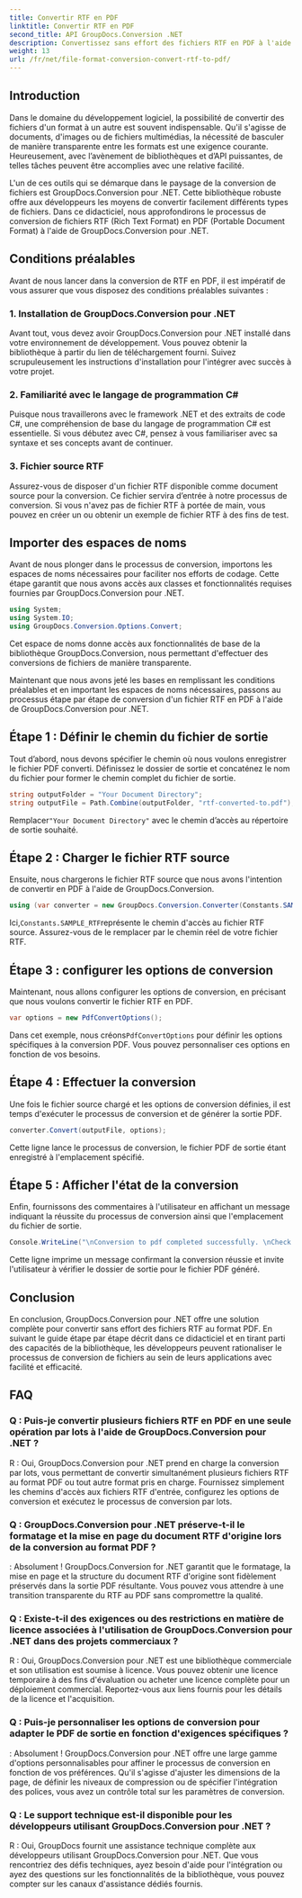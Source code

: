 ```yaml
---
title: Convertir RTF en PDF
linktitle: Convertir RTF en PDF
second_title: API GroupDocs.Conversion .NET
description: Convertissez sans effort des fichiers RTF en PDF à l'aide de GroupDocs.Conversion pour .NET. Suivez nos étapes d'intégration étape par étape et libérez la puissance de la conversion de fichiers.
weight: 13
url: /fr/net/file-format-conversion-convert-rtf-to-pdf/
---
```

## Introduction

Dans le domaine du développement logiciel, la possibilité de convertir des fichiers d'un format à un autre est souvent indispensable. Qu'il s'agisse de documents, d'images ou de fichiers multimédias, la nécessité de basculer de manière transparente entre les formats est une exigence courante. Heureusement, avec l’avènement de bibliothèques et d’API puissantes, de telles tâches peuvent être accomplies avec une relative facilité.

L'un de ces outils qui se démarque dans le paysage de la conversion de fichiers est GroupDocs.Conversion pour .NET. Cette bibliothèque robuste offre aux développeurs les moyens de convertir facilement différents types de fichiers. Dans ce didacticiel, nous approfondirons le processus de conversion de fichiers RTF (Rich Text Format) en PDF (Portable Document Format) à l'aide de GroupDocs.Conversion pour .NET.

## Conditions préalables

Avant de nous lancer dans la conversion de RTF en PDF, il est impératif de vous assurer que vous disposez des conditions préalables suivantes :

### 1. Installation de GroupDocs.Conversion pour .NET

Avant tout, vous devez avoir GroupDocs.Conversion pour .NET installé dans votre environnement de développement. Vous pouvez obtenir la bibliothèque à partir du lien de téléchargement fourni. Suivez scrupuleusement les instructions d'installation pour l'intégrer avec succès à votre projet.

### 2. Familiarité avec le langage de programmation C#

Puisque nous travaillerons avec le framework .NET et des extraits de code C#, une compréhension de base du langage de programmation C# est essentielle. Si vous débutez avec C#, pensez à vous familiariser avec sa syntaxe et ses concepts avant de continuer.

### 3. Fichier source RTF

Assurez-vous de disposer d'un fichier RTF disponible comme document source pour la conversion. Ce fichier servira d’entrée à notre processus de conversion. Si vous n'avez pas de fichier RTF à portée de main, vous pouvez en créer un ou obtenir un exemple de fichier RTF à des fins de test.

## Importer des espaces de noms

Avant de nous plonger dans le processus de conversion, importons les espaces de noms nécessaires pour faciliter nos efforts de codage. Cette étape garantit que nous avons accès aux classes et fonctionnalités requises fournies par GroupDocs.Conversion pour .NET.

```csharp
using System;
using System.IO;
using GroupDocs.Conversion.Options.Convert;
```

Cet espace de noms donne accès aux fonctionnalités de base de la bibliothèque GroupDocs.Conversion, nous permettant d'effectuer des conversions de fichiers de manière transparente.

Maintenant que nous avons jeté les bases en remplissant les conditions préalables et en important les espaces de noms nécessaires, passons au processus étape par étape de conversion d'un fichier RTF en PDF à l'aide de GroupDocs.Conversion pour .NET.

## Étape 1 : Définir le chemin du fichier de sortie

Tout d’abord, nous devons spécifier le chemin où nous voulons enregistrer le fichier PDF converti. Définissez le dossier de sortie et concaténez le nom du fichier pour former le chemin complet du fichier de sortie.

```csharp
string outputFolder = "Your Document Directory";
string outputFile = Path.Combine(outputFolder, "rtf-converted-to.pdf");
```

 Remplacer`"Your Document Directory"` avec le chemin d’accès au répertoire de sortie souhaité.

## Étape 2 : Charger le fichier RTF source

Ensuite, nous chargerons le fichier RTF source que nous avons l'intention de convertir en PDF à l'aide de GroupDocs.Conversion.

```csharp
using (var converter = new GroupDocs.Conversion.Converter(Constants.SAMPLE_RTF))
```

 Ici,`Constants.SAMPLE_RTF`représente le chemin d'accès au fichier RTF source. Assurez-vous de le remplacer par le chemin réel de votre fichier RTF.

## Étape 3 : configurer les options de conversion

Maintenant, nous allons configurer les options de conversion, en précisant que nous voulons convertir le fichier RTF en PDF.

```csharp
var options = new PdfConvertOptions();
```

 Dans cet exemple, nous créons`PdfConvertOptions` pour définir les options spécifiques à la conversion PDF. Vous pouvez personnaliser ces options en fonction de vos besoins.

## Étape 4 : Effectuer la conversion

Une fois le fichier source chargé et les options de conversion définies, il est temps d'exécuter le processus de conversion et de générer la sortie PDF.

```csharp
converter.Convert(outputFile, options);
```

Cette ligne lance le processus de conversion, le fichier PDF de sortie étant enregistré à l'emplacement spécifié.

## Étape 5 : Afficher l'état de la conversion

Enfin, fournissons des commentaires à l'utilisateur en affichant un message indiquant la réussite du processus de conversion ainsi que l'emplacement du fichier de sortie.

```csharp
Console.WriteLine("\nConversion to pdf completed successfully. \nCheck output in {0}", outputFolder);
```

Cette ligne imprime un message confirmant la conversion réussie et invite l'utilisateur à vérifier le dossier de sortie pour le fichier PDF généré.

## Conclusion

En conclusion, GroupDocs.Conversion pour .NET offre une solution complète pour convertir sans effort des fichiers RTF au format PDF. En suivant le guide étape par étape décrit dans ce didacticiel et en tirant parti des capacités de la bibliothèque, les développeurs peuvent rationaliser le processus de conversion de fichiers au sein de leurs applications avec facilité et efficacité.

## FAQ

### Q : Puis-je convertir plusieurs fichiers RTF en PDF en une seule opération par lots à l'aide de GroupDocs.Conversion pour .NET ?

R : Oui, GroupDocs.Conversion pour .NET prend en charge la conversion par lots, vous permettant de convertir simultanément plusieurs fichiers RTF au format PDF ou tout autre format pris en charge. Fournissez simplement les chemins d'accès aux fichiers RTF d'entrée, configurez les options de conversion et exécutez le processus de conversion par lots.

### Q : GroupDocs.Conversion pour .NET préserve-t-il le formatage et la mise en page du document RTF d'origine lors de la conversion au format PDF ?

: Absolument ! GroupDocs.Conversion for .NET garantit que le formatage, la mise en page et la structure du document RTF d'origine sont fidèlement préservés dans la sortie PDF résultante. Vous pouvez vous attendre à une transition transparente du RTF au PDF sans compromettre la qualité.

### Q : Existe-t-il des exigences ou des restrictions en matière de licence associées à l'utilisation de GroupDocs.Conversion pour .NET dans des projets commerciaux ?

R : Oui, GroupDocs.Conversion pour .NET est une bibliothèque commerciale et son utilisation est soumise à licence. Vous pouvez obtenir une licence temporaire à des fins d'évaluation ou acheter une licence complète pour un déploiement commercial. Reportez-vous aux liens fournis pour les détails de la licence et l'acquisition.

### Q : Puis-je personnaliser les options de conversion pour adapter le PDF de sortie en fonction d'exigences spécifiques ?

: Absolument ! GroupDocs.Conversion pour .NET offre une large gamme d'options personnalisables pour affiner le processus de conversion en fonction de vos préférences. Qu'il s'agisse d'ajuster les dimensions de la page, de définir les niveaux de compression ou de spécifier l'intégration des polices, vous avez un contrôle total sur les paramètres de conversion.

### Q : Le support technique est-il disponible pour les développeurs utilisant GroupDocs.Conversion pour .NET ?

R : Oui, GroupDocs fournit une assistance technique complète aux développeurs utilisant GroupDocs.Conversion pour .NET. Que vous rencontriez des défis techniques, ayez besoin d'aide pour l'intégration ou ayez des questions sur les fonctionnalités de la bibliothèque, vous pouvez compter sur les canaux d'assistance dédiés fournis.